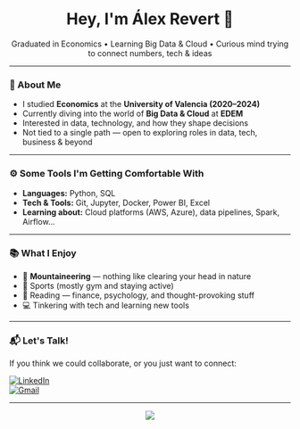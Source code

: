 <h1 align="center">Hey, I'm Álex Revert 👋</h1>

<p align="center">
  Graduated in Economics • Learning Big Data & Cloud • Curious mind trying to connect numbers, tech & ideas
</p>

---

### 🧠 About Me

- I studied **Economics** at the **University of Valencia (2020–2024)**
- Currently diving into the world of **Big Data & Cloud** at **EDEM**
- Interested in data, technology, and how they shape decisions
- Not tied to a single path — open to exploring roles in data, tech, business & beyond

---

### ⚙️ Some Tools I'm Getting Comfortable With

- **Languages:** Python, SQL  
- **Tech & Tools:** Git, Jupyter, Docker, Power BI, Excel  
- **Learning about:** Cloud platforms (AWS, Azure), data pipelines, Spark, Airflow...

---

### 📚 What I Enjoy

- 🧗 **Mountaineering** — nothing like clearing your head in nature
- 💪 Sports (mostly gym and staying active)
- 📖 Reading — finance, psychology, and thought-provoking stuff
- 💻 Tinkering with tech and learning new tools

---

### 📬 Let's Talk!

If you think we could collaborate, or you just want to connect:

[![LinkedIn](https://img.shields.io/badge/LinkedIn-blue?style=flat&logo=linkedin)](https://www.linkedin.com/in/alex-revert-anaya-3910492a3)  
[![Gmail](https://img.shields.io/badge/Gmail-red?style=flat&logo=gmail&logoColor=white)](mailto:revertanaya@gmail.com)

---

<p align="center">
  <img src="https://readme-typing-svg.herokuapp.com?font=Fira+Code&duration=3000&pause=500&center=true&vCenter=true&width=435&lines=Learning+every+day;Open+to+opportunities;Nice+to+meet+you!" />
</p>

